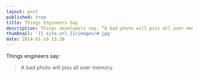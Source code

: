 ```yaml
---
layout: post
published: true
title: Things Engineers Say
description: Things developers say, “A bad photo will piss all over memory.”
thumbnail: '{{ site.url }}/images/#.jpg'
date: 2014-01-10 15:28
---
```

Things engineers say:

> A bad photo will piss all over memory.
